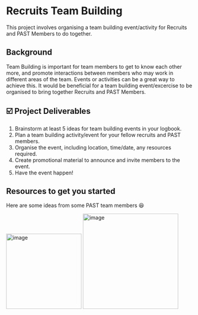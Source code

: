 # Recruits Team Building
This project involves organising a team building event/activity for Recruits and PAST Members to do together. 

## Background
Team Building is important for team members to get to know each other more, and promote interactions between members who may 
work in different areas of the team. Events or activities can be a great way to achieve this. It would be beneficial for 
a team building event/excercise to be organised to bring together Recruits and PAST Members.

## ☑️ Project Deliverables
1. Brainstorm at least 5 ideas for team building events in your logbook.
2. Plan a team building activity/event for your fellow recruits and PAST members.
3. Organise the event, including location, time/date, any resources required.
4. Create promotional material to announce and invite members to the event.
5. Have the event happen!

## Resources to get you started
Here are some ideas from some PAST team members 😆

<img width="203" alt="image" src="https://github.com/user-attachments/assets/388b1a2b-2b36-4e03-bdae-0abf77c24da0" />
<img width="257" alt="image" src="https://github.com/user-attachments/assets/6dc63970-2be8-4223-ac1f-6bacdede01a5" />
